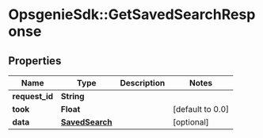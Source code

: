 # OpsgenieSdk::GetSavedSearchResponse

## Properties
Name | Type | Description | Notes
------------ | ------------- | ------------- | -------------
**request_id** | **String** |  | 
**took** | **Float** |  | [default to 0.0]
**data** | [**SavedSearch**](SavedSearch.md) |  | [optional] 


